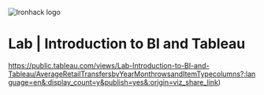 ![Ironhack logo](https://i.imgur.com/1QgrNNw.png)

# Lab | Introduction to BI and Tableau

https://public.tableau.com/views/Lab-Introduction-to-BI-and-Tableau/AverageRetailTransfersbyYearMonthrowsandItemTypecolumns?:language=en&:display_count=y&publish=yes&:origin=viz_share_link) 